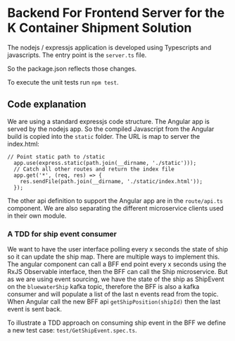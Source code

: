 # Backend For Frontend Server for the K Container Shipment Solution

The nodejs / expressjs application is developed using Typescripts and javascripts. The entry point is the `server.ts` file.


So the package.json reflects those changes.

To execute the unit tests run `npm test`.

## Code explanation

We are using a standard expressjs code structure. The Angular app is served by the nodejs app. So the compiled Javascript from the Angular build is copied into the `static` folder. The URL is map to server the index.html:

```
// Point static path to /static
  app.use(express.static(path.join(__dirname, './static')));
  // Catch all other routes and return the index file
  app.get('*', (req, res) => {
    res.sendFile(path.join(__dirname, './static/index.html'));
  });
```

The other api definition to support the Angular app are in the `route/api.ts` component. We are also separating the different microservice clients used in their own module.

### A TDD for ship event consumer

We want to have the user interface polling every x seconds the state of ship so it can update the ship map. There are multiple ways to implement this. The angular component can call a BFF end point every x seconds using the RxJS Observable interface, then the BFF can call the Ship microservice. But as we are using event sourcing, we have the state of the ship as ShipEvent on the `bluewaterShip` kafka topic, therefore the BFF is also a kafka consumer and will populate a list of the last n events read from the topic. When Angular call the new BFF api `getShipPosition(shipId)` then the last event is sent back.

To illustrate a TDD approach on consuming ship event in the BFF we define a new test case: `test/GetShipEvent.spec.ts`.

